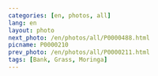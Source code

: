 ```yaml
---
categories: [en, photos, all]
lang: en
layout: photo
next_photo: /en/photos/all/P0000488.html
picname: P0000210
prev_photo: /en/photos/all/P0000211.html
tags: [Bank, Grass, Moringa]
---
```

